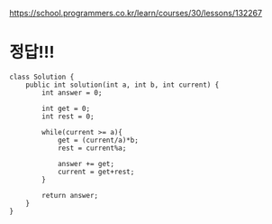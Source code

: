 
https://school.programmers.co.kr/learn/courses/30/lessons/132267

# 정답!!!
```
class Solution {
    public int solution(int a, int b, int current) {
        int answer = 0;
        
        int get = 0;
        int rest = 0;
        
        while(current >= a){
            get = (current/a)*b;
            rest = current%a;
            
            answer += get;
            current = get+rest;
        }
        
        return answer;
    }
}
```
